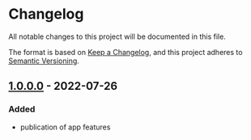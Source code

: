 # Changelog
All notable changes to this project will be documented in this file.

The format is based on [Keep a Changelog](https://keepachangelog.com/en/1.0.0/),
and this project adheres to [Semantic Versioning](https://semver.org/spec/v2.0.0.html).

## [1.0.0.0](https://git.d3data.de/D3Public/GoogleAnalytics4/compare/1.0.0.0...1.1.0.0) - 2022-07-26
### Added
- publication of app features
